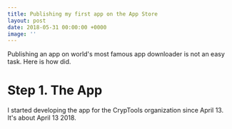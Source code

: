 ```yaml
---
title: Publishing my first app on the App Store
layout: post
date: 2018-05-31 00:00:00 +0000
image: ''
---
```

Publishing an app on world's most famous app downloader is not an easy task. Here is how did.

# Step 1. The App

I started developing the app for the CrypTools organization since April 13. It's about <span class="ago">April 13 2018</span>.